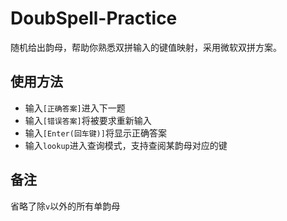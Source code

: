 # DoubSpell-Practice
随机给出韵母，帮助你熟悉双拼输入的键值映射，采用微软双拼方案。    


## 使用方法
- 输入`[正确答案]`进入下一题
- 输入`[错误答案]`将被要求重新输入
- 输入`[Enter(回车键)]`将显示正确答案
- 输入`lookup`进入查询模式，支持查阅某韵母对应的键

## 备注
省略了除`v`以外的所有单韵母